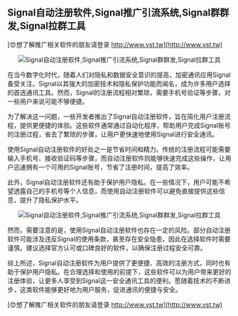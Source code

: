 ## **Signal自动注册软件,Signal推广引流系统,Signal群群发,Signal拉群工具**

[😍想了解推广相关软件的朋友请登录 http://www.vst.tw](http://www.vst.tw)

 <center><img src="https://vst.tw/MP4/tuiguang/png/3.png" alt="Signal自动注册软件,Signal推广引流系统,Signal群群发,Signal拉群工具"></center>

在当今数字化时代，随着人们对隐私和数据安全意识的提高，加密通讯应用Signal备受关注。Signal以其强大的加密技术和隐私保护功能而闻名，成为许多用户选择的首选通讯工具。然而，Signal的注册流程相对繁琐，需要手机号验证等步骤，对一些用户来说可能不够便捷。

为了解决这一问题，一些开发者推出了Signal自动注册软件，旨在简化用户注册流程，提供更便捷的体验。这些软件通常通过自动化程序，帮助用户完成Signal账号的注册过程，省去了繁琐的步骤，让用户更快速地使用Signal进行安全通讯。

使用Signal自动注册软件的好处之一是节省时间和精力。传统的注册流程可能需要输入手机号、接收验证码等步骤，而自动注册软件则能够快速完成这些操作，让用户迅速拥有一个可用的Signal账号，节省了注册时间，提高了效率。

此外，Signal自动注册软件还有助于保护用户隐私。在一些情况下，用户可能不希望透露自己的手机号等个人信息，而使用自动注册软件可以避免直接提供这些信息，提升了隐私保护水平。

 <center><img src="https://vst.tw/MP4/tuiguang/png/3.png" alt="Signal自动注册软件,Signal推广引流系统,Signal群群发,Signal拉群工具"></center>

然而，需要注意的是，使用Signal自动注册软件也存在一定的风险。部分自动注册软件可能涉及违反Signal的使用条款，甚至存在安全隐患，因此在选择软件时需要谨慎。建议选择官方认可或口碑良好的软件，以确保注册过程安全可靠。

综上所述，Signal自动注册软件为用户提供了更便捷、高效的注册方式，同时也有助于保护用户隐私。在合理选择和使用的前提下，这些软件可以为用户带来更好的注册体验，让更多人享受到Signal这一安全通讯工具的便利。愿随着技术的不断进步，这类软件能够更好地为用户服务，促进通讯的便捷与安全。

[😍想了解推广相关软件的朋友请登录 http://www.vst.tw](http://www.vst.tw)



